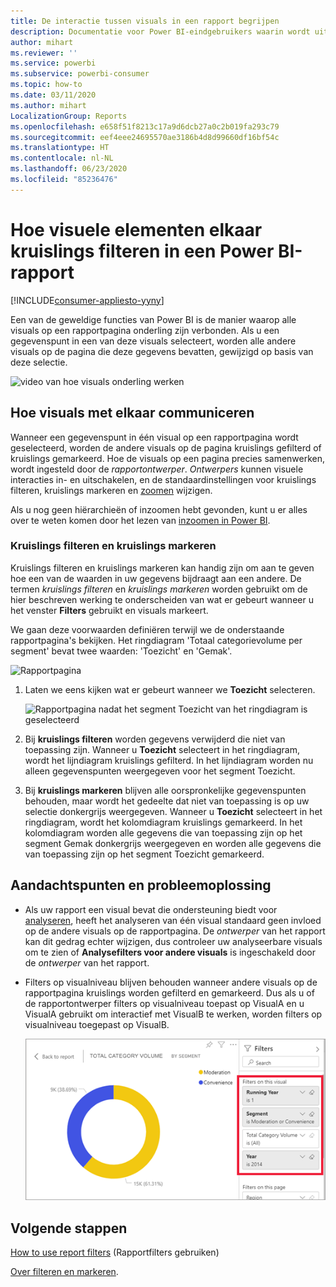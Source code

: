 ```yaml
---
title: De interactie tussen visuals in een rapport begrijpen
description: Documentatie voor Power BI-eindgebruikers waarin wordt uitgelegd hoe visuals op een rapportpagina werken.
author: mihart
ms.reviewer: ''
ms.service: powerbi
ms.subservice: powerbi-consumer
ms.topic: how-to
ms.date: 03/11/2020
ms.author: mihart
LocalizationGroup: Reports
ms.openlocfilehash: e658f51f8213c17a9d6dcb27a0c2b019fa293c79
ms.sourcegitcommit: eef4eee24695570ae3186b4d8d99660df16bf54c
ms.translationtype: HT
ms.contentlocale: nl-NL
ms.lasthandoff: 06/23/2020
ms.locfileid: "85236476"
---
```

# <a name="how-visuals-cross-filter-each-other-in-a-power-bi-report"></a>Hoe visuele elementen elkaar kruislings filteren in een Power BI-rapport

[!INCLUDE[consumer-appliesto-yyny](../includes/consumer-appliesto-yyny.md)]

Een van de geweldige functies van Power BI is de manier waarop alle visuals op een rapportpagina onderling zijn verbonden. Als u een gegevenspunt in een van deze visuals selecteert, worden alle andere visuals op de pagina die deze gegevens bevatten, gewijzigd op basis van deze selectie. 

![video van hoe visuals onderling werken](media/end-user-interactions/interactions.gif)

## <a name="how-visuals-interact-with-each-other"></a>Hoe visuals met elkaar communiceren

Wanneer een gegevenspunt in één visual op een rapportpagina wordt geselecteerd, worden de andere visuals op de pagina kruislings gefilterd of kruislings gemarkeerd. Hoe de visuals op een pagina precies samenwerken, wordt ingesteld door de *rapportontwerper*. *Ontwerpers* kunnen visuele interacties in- en uitschakelen, en de standaardinstellingen voor kruislings filteren, kruislings markeren en [zoomen](end-user-drill.md) wijzigen. 

Als u nog geen hiërarchieën of inzoomen hebt gevonden, kunt u er alles over te weten komen door het lezen van [inzoomen in Power BI](end-user-drill.md). 

### <a name="cross-filtering-and-cross-highlighting"></a>Kruislings filteren en kruislings markeren

Kruislings filteren en kruislings markeren kan handig zijn om aan te geven hoe een van de waarden in uw gegevens bijdraagt aan een andere. De termen *kruislings filteren* en *kruislings markeren* worden gebruikt om de hier beschreven werking te onderscheiden van wat er gebeurt wanneer u het venster **Filters** gebruikt en visuals markeert.  

We gaan deze voorwaarden definiëren terwijl we de onderstaande rapportpagina's bekijken. Het ringdiagram 'Totaal categorievolume per segment' bevat twee waarden: 'Toezicht' en 'Gemak'. 

![Rapportpagina](media/end-user-interactions/power-bi-interactions-before.png)

1. Laten we eens kijken wat er gebeurt wanneer we **Toezicht** selecteren.

    ![Rapportpagina nadat het segment Toezicht van het ringdiagram is geselecteerd](media/end-user-interactions/power-bi-interactions-after.png)

2. Bij **kruislings filteren** worden gegevens verwijderd die niet van toepassing zijn. Wanneer u **Toezicht** selecteert in het ringdiagram, wordt het lijndiagram kruislings gefilterd. In het lijndiagram worden nu alleen gegevenspunten weergegeven voor het segment Toezicht. 

3. Bij **kruislings markeren** blijven alle oorspronkelijke gegevenspunten behouden, maar wordt het gedeelte dat niet van toepassing is op uw selectie donkergrijs weergegeven. Wanneer u **Toezicht** selecteert in het ringdiagram, wordt het kolomdiagram kruislings gemarkeerd. In het kolomdiagram worden alle gegevens die van toepassing zijn op het segment Gemak donkergrijs weergegeven en worden alle gegevens die van toepassing zijn op het segment Toezicht gemarkeerd. 


## <a name="considerations-and-troubleshooting"></a>Aandachtspunten en probleemoplossing
- Als uw rapport een visual bevat die ondersteuning biedt voor [analyseren](end-user-drill.md), heeft het analyseren van één visual standaard geen invloed op de andere visuals op de rapportpagina. De *ontwerper* van het rapport kan dit gedrag echter wijzigen, dus controleer uw analyseerbare visuals om te zien of **Analysefilters voor andere visuals** is ingeschakeld door de *ontwerper* van het rapport.
    
- Filters op visualniveau blijven behouden wanneer andere visuals op de rapportpagina kruislings worden gefilterd en gemarkeerd. Dus als u of de rapportontwerper filters op visualniveau toepast op VisualA en u VisualA gebruikt om interactief met VisualB te werken, worden filters op visualniveau toegepast op VisualB.

    ![Rapportpagina nadat het segment Toezicht van het ringdiagram is geselecteerd](media/end-user-interactions/power-bi-visual-filters.png)

## <a name="next-steps"></a>Volgende stappen
[How to use report filters](../consumer/end-user-report-filter.md) (Rapportfilters gebruiken)


[Over filteren en markeren](end-user-report-filter.md).
